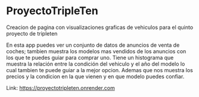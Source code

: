 # ProyectoTripleTen
 Creacion de pagina con visualizaciones graficas de vehiculos para el quinto proyecto de tripleten

 En esta app puedes ver un conjunto de datos de anuncios de venta de coches; tambien muestra los modelos mas vendidos de los anuncios con los que te puedes guiar para comprar uno.
 Tiene un histograma que muestra la relación entre la condición del vehiculo y el año del modelo lo cual tambien te puede guiar a la mejor opcion.
 Ademas que nos muestra los precios y la condicion en la que vienen y en que modelo puedes confiar.

 Link: https://proyectotripleten.onrender.com
